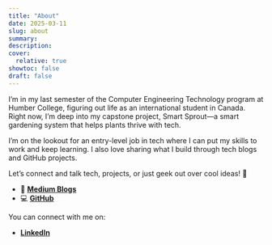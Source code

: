 ```yaml
---
title: "About"
date: 2025-03-11
slug: about
summary:
description:
cover:
  relative: true
showtoc: false
draft: false
---
```


I’m in my last semester of the Computer Engineering Technology program at Humber College, figuring out life as an international student in Canada. Right now, I’m deep into my capstone project, Smart Sprout—a smart gardening system that helps plants thrive with tech.

I’m on the lookout for an entry-level job in tech where I can put my skills to work and keep learning. I also love sharing what I build through tech blogs and GitHub projects.

Let’s connect and talk tech, projects, or just geek out over cool ideas! 🚀

- 📝 [**Medium Blogs**](https://medium.com/@mr.darshan2919)
- 💻 [**GitHub**](https://github.com/thedarshannn)

You can connect with me on:

- [**LinkedIn**](https://www.linkedin.com/in/darshan-prajapati29/)
